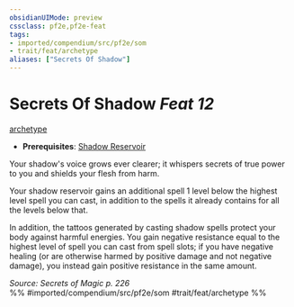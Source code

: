 ```yaml
---
obsidianUIMode: preview
cssclass: pf2e,pf2e-feat
tags:
- imported/compendium/src/pf2e/som
- trait/feat/archetype
aliases: ["Secrets Of Shadow"]
---
```

# Secrets Of Shadow  *Feat 12*  
[archetype](archetype.md)  

- **Prerequisites**: [Shadow Reservoir](shadow-reservoir-som.md)

Your shadow's voice grows ever clearer; it whispers secrets of true power to you and shields your flesh from harm.

Your shadow reservoir gains an additional spell 1 level below the highest level spell you can cast, in addition to the spells it already contains for all the levels below that.

In addition, the tattoos generated by casting shadow spells protect your body against harmful energies. You gain negative resistance equal to the highest level of spell you can cast from spell slots; if you have negative healing (or are otherwise harmed by positive damage and not negative damage), you instead gain positive resistance in the same amount.

*Source: Secrets of Magic p. 226*  
%% #imported/compendium/src/pf2e/som #trait/feat/archetype %%